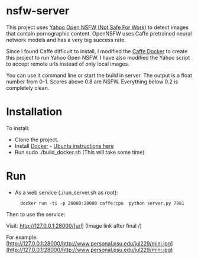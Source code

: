 nsfw-server
===========

This project uses [Yahoo Open NSFW (Not Safe For Work)](https://github.com/yahoo/open_nsfw) to detect images that contain pornographic content.
OpenNSFW uses Caffe pretrained neural network models and has a very big success rate.

Since I found Caffe difficult to install, I modified the [Caffe Docker](https://github.com/BVLC/caffe/tree/master/docker) to create this project to run Yahoo Open NSFW. I have also modified the Yahoo script to accept remote urls instead of only local images.

You can use it command line or start the build in server. The output is a float number from 0-1. Scores above 0.8 are NSFW. Everything below 0.2 is completely clean.

Installation
============

To install:

- Clone the project.
- Install [Docker](https://www.docker.com/) - [Ubuntu instructions here](https://docs.docker.com/install/linux/docker-ce/ubuntu/)
- Run sudo ./build_docker.sh (This will take some time)

Run
===
- As a web service (./run_server.sh as root):
    
        docker run -ti -p 28000:28000 caffe:cpu  python server.py 7981

Then to use the service:

Visit: http://127.0.0.1:28000/[url] (Image link after final /)

For example: [http://127.0.0.1:28000/http://www.personal.psu.edu/jul229/mini.jpg](http://127.0.0.1:28000/http://www.personal.psu.edu/jul229/mini.jpg)
